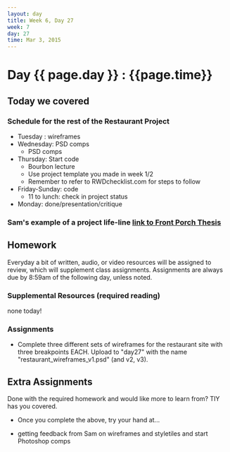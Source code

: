 ```yaml
---
layout: day
title: Week 6, Day 27
week: 7
day: 27
time: Mar 3, 2015
---
```


# Day {{ page.day }} : {{page.time}}


## Today we covered

### Schedule for the rest of the Restaurant Project
- Tuesday : wireframes
- Wednesday: PSD comps
	- PSD comps
- Thursday: Start code
 	- Bourbon lecture
	- Use project template you made in week 1/2
	- Remember to refer to RWDchecklist.com for steps to follow
- Friday-Sunday: code
    - 11 to lunch: check in project status
- Monday: done/presentation/critique

### Sam's example of a project life-line [link to Front Porch Thesis](https://digital.library.txstate.edu/handle/10877/4271)


<!-- ### Notes
![]({{ site.url }}/images/feb23-ai.jpg) -->



## Homework
Everyday a bit of written, audio, or video resources will be assigned to review, which will supplement class assignments. Assignments are always due by 8:59am of the following day, unless noted.

### Supplemental Resources (required reading)
none today!


### Assignments
* Complete three different sets of wireframes for the restaurant site with three breakpoints EACH. Upload to "day27" with the name "restaurant_wireframes_v1.psd" (and v2, v3).


## Extra Assignments
Done with the required homework and would like more to learn from? TIY has you covered.

* Once you complete the above, try your hand at...


* getting feedback from Sam  on wireframes and styletiles and start Photoshop comps
